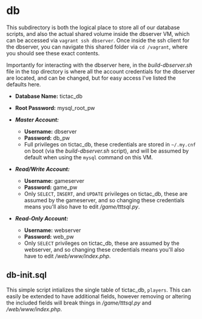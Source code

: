  # db
 This subdirectory is both the logical place to store all of our database scripts, and also the actual shared volume inside the dbserver VM, which can be accessed via  ```vagrant ssh dbserver```. Once inside the ssh client for the dbserver, you can navigate this shared folder via ```cd /vagrant```, where you should see these exact contents. 
 
 Importantly for interacting with the dbserver here, in the *build-dbserver.sh* file in the top directory is where all the account credentials for the dbserver are located, and can be changed, but for easy access I've listed the defaults here. 
 
  - **Database Name:** tictac_db
  - **Root Password:** mysql_root_pw
  
  - ***Master Account:***
    - **Username:** dbserver
    - **Password:** db_pw
    - Full privileges on tictac_db, these credentials are stored in ```~/.my.cnf``` on boot (via the *build-dbserver.sh* script), and will be assumed by default when using the ```mysql``` command on this VM.
    
  - ***Read/Write Account:***
    - **Username:** gameserver
    - **Password:** game_pw
    - Only ```SELECT```, ```INSERT```, and ```UPDATE``` privileges on tictac_db, these are assumed by the gameserver, and so changing these credentials means you'll also have to edit */game/tttsql.py*.
    
  - ***Read-Only Account:***
    - **Username:** webserver
    - **Password:** web_pw
    - Only ```SELECT``` privileges on tictac_db, these are assumed by the webserver, and so changing these credentials means you'll also have to edit */web/www/index.php*.

## db-init.sql
This simple script intializes the single table of tictac_db, ```players```. This can easily be extended to have additional fields, however removing or altering the included fields will break things in */game/tttsql.py* and */web/www/index.php*.
